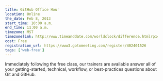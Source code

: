 ```yaml
---
title: GitHub Office Hour
location: Online
the_date: Feb 8, 2013
start_time: 10:00 a.m.
end_time: 11:00 a.m.
timezone: MST
timezonelink: http://www.timeanddate.com/worldclock/difference.html?p1=75
cost: Free
registration_url: https://www3.gotomeeting.com/register/402401526
tags: ['web-free']
---
```


Immediately following the free class, our trainers are available answer all of your getting-started, technical, workflow, or best-practices questions about Git and GitHub.
